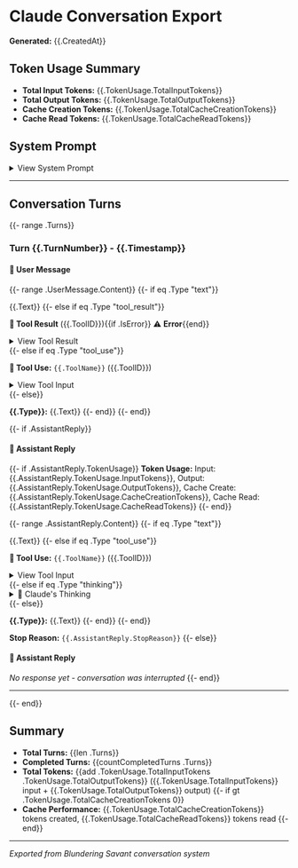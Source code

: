 # Claude Conversation Export

**Generated:** {{.CreatedAt}}

## Token Usage Summary

- **Total Input Tokens:** {{.TokenUsage.TotalInputTokens}}
- **Total Output Tokens:** {{.TokenUsage.TotalOutputTokens}}
- **Cache Creation Tokens:** {{.TokenUsage.TotalCacheCreationTokens}}
- **Cache Read Tokens:** {{.TokenUsage.TotalCacheReadTokens}}

## System Prompt

<details>
<summary>View System Prompt</summary>

```
{{.SystemPrompt}}
```

</details>

---

## Conversation Turns

{{- range .Turns}}

### Turn {{.TurnNumber}} - {{.Timestamp}}

#### 👤 User Message
{{- range .UserMessage.Content}}
{{- if eq .Type "text"}}

{{.Text}}
{{- else if eq .Type "tool_result"}}

**🔄 Tool Result** ({{.ToolID}}){{if .IsError}} ⚠️ **Error**{{end}}

<details>
<summary>View Tool Result</summary>

```
{{formatFileContent .ToolResult}}
```

</details>
{{- else if eq .Type "tool_use"}}

**🔧 Tool Use:** `{{.ToolName}}` ({{.ToolID}})

<details>
<summary>View Tool Input</summary>

```json
{{formatJSON .ToolInput}}
```

</details>
{{- else}}

**{{.Type}}:** {{.Text}}
{{- end}}
{{- end}}

{{- if .AssistantReply}}

#### 🤖 Assistant Reply

{{- if .AssistantReply.TokenUsage}}
**Token Usage:** Input: {{.AssistantReply.TokenUsage.InputTokens}}, Output: {{.AssistantReply.TokenUsage.OutputTokens}}, Cache Create: {{.AssistantReply.TokenUsage.CacheCreationTokens}}, Cache Read: {{.AssistantReply.TokenUsage.CacheReadTokens}}
{{- end}}

{{- range .AssistantReply.Content}}
{{- if eq .Type "text"}}

{{.Text}}
{{- else if eq .Type "tool_use"}}

**🔧 Tool Use:** `{{.ToolName}}` ({{.ToolID}})

<details>
<summary>View Tool Input</summary>

```json
{{formatJSON .ToolInput}}
```

</details>
{{- else if eq .Type "thinking"}}

<details>
<summary>🤔 Claude's Thinking</summary>

```
{{.Thinking}}
```

</details>
{{- else}}

**{{.Type}}:** {{.Text}}
{{- end}}
{{- end}}

**Stop Reason:** `{{.AssistantReply.StopReason}}`
{{- else}}

#### 🤖 Assistant Reply
*No response yet - conversation was interrupted*
{{- end}}

---
{{- end}}

## Summary

- **Total Turns:** {{len .Turns}}
- **Completed Turns:** {{countCompletedTurns .Turns}}
- **Total Tokens:** {{add .TokenUsage.TotalInputTokens .TokenUsage.TotalOutputTokens}} ({{.TokenUsage.TotalInputTokens}} input + {{.TokenUsage.TotalOutputTokens}} output)
{{- if gt .TokenUsage.TotalCacheCreationTokens 0}}
- **Cache Performance:** {{.TokenUsage.TotalCacheCreationTokens}} tokens created, {{.TokenUsage.TotalCacheReadTokens}} tokens read
{{- end}}

---

*Exported from Blundering Savant conversation system*